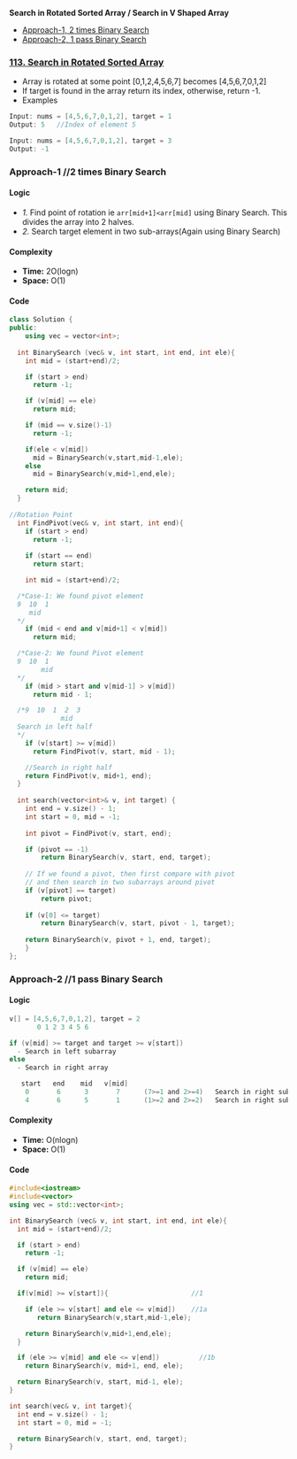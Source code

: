 **Search in Rotated Sorted Array / Search in V Shaped Array**
- [Approach-1, 2 times Binary Search](#a1)
- [Approach-2, 1 pass Binary Search](#a2)

### [113. Search in Rotated Sorted Array](https://leetcode.com/problems/search-in-rotated-sorted-array/)
- Array is rotated at some point [0,1,2,4,5,6,7] becomes [4,5,6,7,0,1,2]
- If target is found in the array return its index, otherwise, return -1.
- Examples
```c++
Input: nums = [4,5,6,7,0,1,2], target = 1
Output: 5   //Index of element 5

Input: nums = [4,5,6,7,0,1,2], target = 3
Output: -1
```

<a name=a1></a>
### Approach-1 //2 times Binary Search
#### Logic
- *1.* Find point of rotation ie `arr[mid+1]<arr[mid]` using Binary Search. This divides the array into 2 halves.
- *2.* Search target element in two sub-arrays(Again using Binary Search)
#### Complexity
  - **Time:** 2O(logn)
  - **Space:** O(1)
#### Code
```c++
class Solution {
public:
    using vec = vector<int>;
    
  int BinarySearch (vec& v, int start, int end, int ele){
    int mid = (start+end)/2;

    if (start > end)
      return -1;

    if (v[mid] == ele)
      return mid;

    if (mid == v.size()-1)
      return -1;

    if(ele < v[mid])
      mid = BinarySearch(v,start,mid-1,ele);
    else
      mid = BinarySearch(v,mid+1,end,ele);

    return mid;
  }
  
//Rotation Point
  int FindPivot(vec& v, int start, int end){
    if (start > end)
      return -1;
    
    if (start == end)
      return start;

    int mid = (start+end)/2;

  /*Case-1: We found pivot element
  9  10  1
     mid
  */
    if (mid < end and v[mid+1] < v[mid])
      return mid;

  /*Case-2: We found Pivot element
  9  10  1
        mid
  */        
    if (mid > start and v[mid-1] > v[mid])
      return mid - 1;

  /*9  10  1  2  3
             mid
  Search in left half
  */
    if (v[start] >= v[mid])
      return FindPivot(v, start, mid - 1);

    //Search in right half
    return FindPivot(v, mid+1, end);
  }
    
  int search(vector<int>& v, int target) {
    int end = v.size() - 1;
    int start = 0, mid = -1;
    
    int pivot = FindPivot(v, start, end);

    if (pivot == -1) 
        return BinarySearch(v, start, end, target); 
  
    // If we found a pivot, then first compare with pivot 
    // and then search in two subarrays around pivot 
    if (v[pivot] == target) 
        return pivot; 
  
    if (v[0] <= target) 
        return BinarySearch(v, start, pivot - 1, target); 
  
    return BinarySearch(v, pivot + 1, end, target);    
    }
};
```

<a name=a2></a>
### Approach-2  //1 pass Binary Search
#### Logic
```c
v[] = [4,5,6,7,0,1,2], target = 2
       0 1 2 3 4 5 6

if (v[mid] >= target and target >= v[start])
  - Search in left subarray
else
  - Search in right array

   start   end    mid   v[mid]    
    0       6      3       7      (7>=1 and 2>=4)   Search in right subarray
    4       6      5       1      (1>=2 and 2>=2)   Search in right subarray          
```  
#### Complexity
  - **Time:** O(nlogn)
  - **Space:** O(1)
#### Code
```c++
#include<iostream>
#include<vector>
using vec = std::vector<int>;

int BinarySearch (vec& v, int start, int end, int ele){
  int mid = (start+end)/2;

  if (start > end)
    return -1;

  if (v[mid] == ele)
    return mid;

  if(v[mid] >= v[start]){                     //1

    if (ele >= v[start] and ele <= v[mid])    //1a
       return BinarySearch(v,start,mid-1,ele);

    return BinarySearch(v,mid+1,end,ele);
  }

  if (ele >= v[mid] and ele <= v[end])          //1b
    return BinarySearch(v, mid+1, end, ele);

  return BinarySearch(v, start, mid-1, ele);
}

int search(vec& v, int target){
  int end = v.size() - 1;
  int start = 0, mid = -1;

  return BinarySearch(v, start, end, target);
}
```
